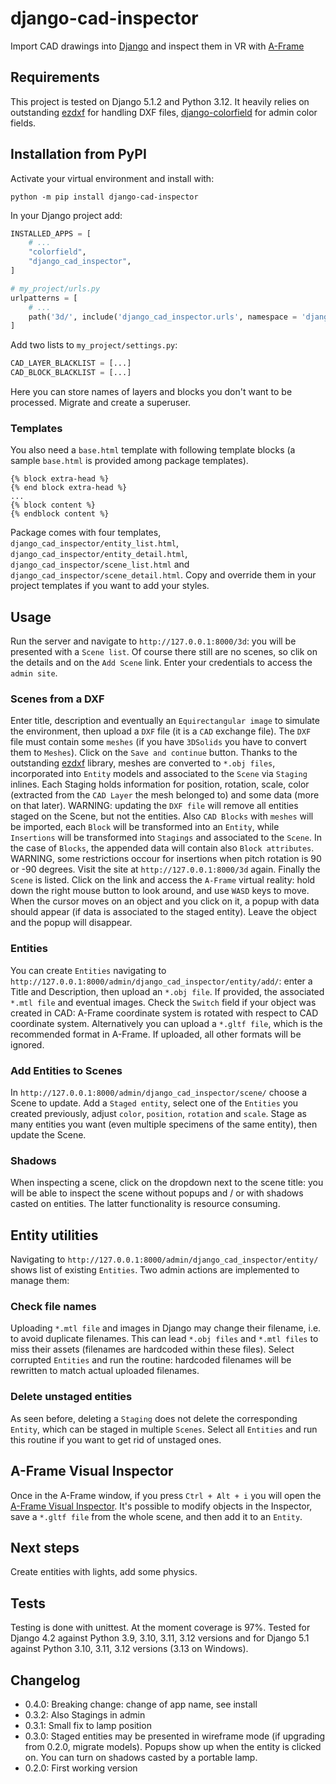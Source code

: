 # django-cad-inspector
Import CAD drawings into [Django](https://djangoproject.com) and inspect them in VR with [A-Frame](https://aframe.io/docs/1.6.0/introduction/)
## Requirements
This project is tested on Django 5.1.2 and Python 3.12. It heavily relies on outstanding [ezdxf](https://ezdxf.mozman.at/) for handling DXF files, [django-colorfield](https://github.com/fabiocaccamo/django-colorfield) for admin color fields.
## Installation from PyPI
Activate your virtual environment and install with:
```
python -m pip install django-cad-inspector
```
In your Django project add:
```python
INSTALLED_APPS = [
    # ...
    "colorfield",
    "django_cad_inspector",
]
```
```python
# my_project/urls.py
urlpatterns = [
    # ...
    path('3d/', include('django_cad_inspector.urls', namespace = 'django_cad_inspector')),
]
```
Add two lists to `my_project/settings.py`:
```python
CAD_LAYER_BLACKLIST = [...]
CAD_BLOCK_BLACKLIST = [...]
```
Here you can store names of layers and blocks you don't want to be processed.
Migrate and create a superuser.
### Templates
You also need a `base.html` template with following template blocks (a sample `base.html` is provided among package templates).
```
{% block extra-head %}
{% end block extra-head %}
...
{% block content %}
{% endblock content %}
```
Package comes with four templates, `django_cad_inspector/entity_list.html`, `django_cad_inspector/entity_detail.html`, `django_cad_inspector/scene_list.html` and `django_cad_inspector/scene_detail.html`. Copy and override them in your project templates if you want to add your styles.
## Usage
Run the server and navigate to `http://127.0.0.1:8000/3d`: you will be presented with a `Scene list`. Of course there still are no scenes, so clik on the details and on the `Add Scene` link. Enter your credentials to access the `admin site`.
### Scenes from a DXF
Enter title, description and eventually an `Equirectangular image` to simulate the environment, then upload a `DXF` file (it is a `CAD` exchange file). The `DXF` file must contain some `meshes` (if you have `3DSolids` you have to convert them to `Meshes`). Click on the `Save and continue` button.  Thanks to the outstanding [ezdxf](https://ezdxf.mozman.at/) library, meshes are converted to `*.obj files`, incorporated into `Entity` models and associated to the `Scene` via `Staging` inlines. Each Staging holds information for position, rotation, scale, color (extracted from the `CAD Layer` the mesh belonged to) and some data (more on that later). WARNING: updating the `DXF file` will remove all entities staged on the Scene, but not the entities.
Also `CAD Blocks` with `meshes` will be imported, each `Block` will be transformed into an `Entity`, while `Insertions` will be transformed into `Stagings` and associated to the `Scene`. In the case of `Blocks`, the appended data will contain also `Block attributes`. WARNING, some restrictions occour for insertions when pitch rotation is 90 or -90 degrees.
Visit the site at `http://127.0.0.1:8000/3d` again. Finally the `Scene` is listed. Click on the link and access the `A-Frame` virtual reality: hold down the right mouse button to look around, and use `WASD` keys to move. When the cursor moves on an object and you click on it, a popup with data should appear (if data is associated to the staged entity). Leave the object and the popup will disappear.
### Entities
You can create `Entities` navigating to `http://127.0.0.1:8000/admin/django_cad_inspector/entity/add/`: enter a Title and Description, then upload an `*.obj file`. If provided, the associated `*.mtl file` and eventual images. Check the `Switch` field if your object was created in CAD: A-Frame coordinate system is rotated with respect to CAD coordinate system.
Alternatively you can upload a `*.gltf file`, which is the recommended format in A-Frame. If uploaded, all other formats will be ignored.
### Add Entities to Scenes
In `http://127.0.0.1:8000/admin/django_cad_inspector/scene/` choose a Scene to update. Add a `Staged entity`, select one of the `Entities` you created previously, adjust `color`, `position`, `rotation` and `scale`. Stage as many entities you want (even multiple specimens of the same entity), then update the Scene.
### Shadows
When inspecting a scene, click on the dropdown next to the scene title: you will be able to inspect the scene without popups and / or with shadows casted on entities. The latter functionality is resource consuming.
## Entity utilities
Navigating to `http://127.0.0.1:8000/admin/django_cad_inspector/entity/` shows list of existing `Entities`. Two admin actions are implemented to manage them:
### Check file names
Uploading `*.mtl file` and images in Django may change their filename, i.e. to avoid duplicate filenames. This can lead `*.obj files` and `*.mtl files` to miss their assets (filenames are hardcoded within these files). Select corrupted `Entities` and run the routine: hardcoded filenames will be rewritten to match actual uploaded filenames.
### Delete unstaged entities
As seen before, deleting a `Staging` does not delete the corresponding `Entity`, which can be staged in multiple `Scenes`. Select all `Entities` and run this routine if you want to get rid of unstaged ones.
## A-Frame Visual Inspector
Once in the A-Frame window, if you press `Ctrl + Alt + i` you will open the [A-Frame Visual Inspector](https://aframe.io/docs/1.6.0/introduction/visual-inspector-and-dev-tools.html). It's possible to modify objects in the Inspector, save a `*.gltf file` from the whole scene, and then add it to an `Entity`.
## Next steps
Create entities with lights, add some physics.
## Tests
Testing is done with unittest. At the moment coverage is 97%. Tested for Django 4.2 against Python 3.9, 3.10, 3.11, 3.12 versions and for Django 5.1 against Python 3.10, 3.11, 3.12 versions (3.13 on Windows).
## Changelog
- 0.4.0: Breaking change: change of app name, see install
- 0.3.2: Also Stagings in admin
- 0.3.1: Small fix to lamp position
- 0.3.0: Staged entities may be presented in wireframe mode (if upgrading from 0.2.0, migrate models). Popups show up when the entity is clicked on. You can turn on shadows casted by a portable lamp.
- 0.2.0: First working version
